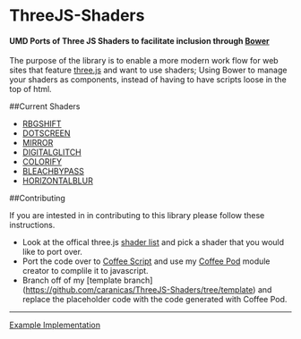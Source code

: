 ThreeJS-Shaders
===============

#### UMD Ports of Three JS Shaders to facilitate inclusion through [Bower](http://bower.io/)

The purpose of the library is to enable a more modern work flow for web sites that feature [three.js](http://threejs.org/) and want to use shaders; Using Bower to manage your shaders as components, instead of having to have scripts loose in the top of html. 

##Current Shaders

- [RBGSHIFT](https://github.com/caranicas/ThreeJS-Shaders/tree/rgbshiftshader)
- [DOTSCREEN](https://github.com/caranicas/ThreeJS-Shaders/tree/dotscreenshader)
- [MIRROR](https://github.com/caranicas/ThreeJS-Shaders/tree/mirrorshader)
- [DIGITALGLITCH](https://github.com/caranicas/ThreeJS-Shaders/tree/digitalglitchshader)
- [COLORIFY](https://github.com/caranicas/ThreeJS-Shaders/tree/colorifyshader)
- [BLEACHBYPASS](https://github.com/caranicas/ThreeJS-Shaders/tree/bleachbypassshader)
- [HORIZONTALBLUR](https://github.com/caranicas/ThreeJS-Shaders/tree/horizontalblurshader)


##Contributing 

If you are intested in in contributing to this library please follow these instructions.
- Look at the offical three.js [shader list](https://github.com/mrdoob/three.js/tree/master/examples/js/shaders) and pick a shader that you would like to port over. 
- Port the code over to [Coffee Script](http://coffeescript.org/) and use my [Coffee Pod](https://github.com/caranicas/Coffee-Pod) module creator to complile it to javascript.
- Branch off of my [template branch] (https://github.com/caranicas/ThreeJS-Shaders/tree/template) and replace the placeholder code with the code generated with Coffee Pod.

***
[Example Implementation](https://github.com/caranicas/ThreeJS-Boilerplate)
